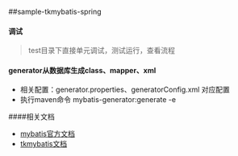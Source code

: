 ##sample-tkmybatis-spring


#### 调试
> test目录下直接单元调试，测试运行，查看流程

#### generator从数据库生成class、mapper、xml
* 相关配置：generator.properties、generatorConfig.xml 对应配置
* 执行maven命令 mybatis-generator:generate -e

####相关文档
* [mybatis官方文档](http://www.mybatis.org/mybatis-3/)
* [tkmybatis文档](mapperhelper.github.io)